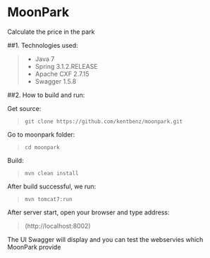 # MoonPark

Calculate the price in the park

##1. Technologies used:
> - Java 7
> - Spring 3.1.2.RELEASE
> - Apache CXF 2.7.15
> - Swagger 1.5.8

##2. How to build and run:

Get source:

> `git clone https://github.com/kentbenz/moonpark.git`

Go to moonpark folder:

> `cd moonpark`

Build:

> `mvn clean install`

After build successful, we run:

> `mvn tomcat7:run`

After server start, open your browser and type address:

> (http://localhost:8002)

The UI Swagger will display and you can test the webservies which MoonPark provide
